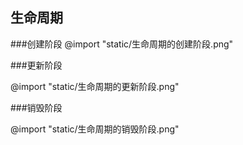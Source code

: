 ## 生命周期

###创建阶段
@import "static/生命周期的创建阶段.png"

###更新阶段

@import "static/生命周期的更新阶段.png"

###销毁阶段

@import "static/生命周期的销毁阶段.png"
